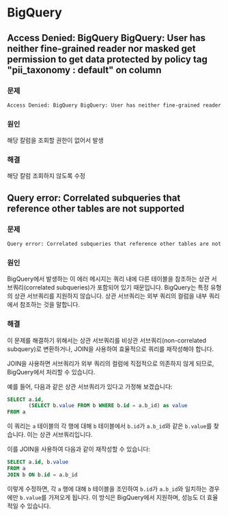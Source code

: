 # BigQuery

## Access Denied: BigQuery BigQuery: User has neither fine-grained reader nor masked get permission to get data protected by policy tag "pii_taxonomy : default" on column

### 문제

```bash
Access Denied: BigQuery BigQuery: User has neither fine-grained reader nor masked get permission to get data protected by policy tag "pii_taxonomy : default" on column schema_for_biqeury.payments.apply_num. at [43:1]
```

### 원인

해당 칼럼을 조회할 권한이 없어서 발생

### 해결

해당 칼럼 조회하지 않도록 수정

## Query error: Correlated subqueries that reference other tables are not supported

### 문제

```bash
Query error: Correlated subqueries that reference other tables are not supported unless they can be de-correlated, such as by transforming them into an efficient JOIN. at [43:1]
```

### 원인

BigQuery에서 발생하는 이 에러 메시지는 쿼리 내에 다른 테이블을 참조하는 상관 서브쿼리(correlated subqueries)가 포함되어 있기 때문입니다.
BigQuery는 특정 유형의 상관 서브쿼리를 지원하지 않습니다.
상관 서브쿼리는 외부 쿼리의 컬럼을 내부 쿼리에서 참조하는 것을 말합니다.

### 해결

이 문제를 해결하기 위해서는 상관 서브쿼리를 비상관 서브쿼리(non-correlated subquery)로 변환하거나, JOIN을 사용하여 효율적으로 쿼리를 재작성해야 합니다.

JOIN을 사용하면 서브쿼리가 외부 쿼리의 컬럼에 직접적으로 의존하지 않게 되므로, BigQuery에서 처리할 수 있습니다.

예를 들어, 다음과 같은 상관 서브쿼리가 있다고 가정해 보겠습니다:

```sql
SELECT a.id, 
       (SELECT b.value FROM b WHERE b.id = a.b_id) as value
FROM a
```

이 쿼리는 `a` 테이블의 각 행에 대해 `b` 테이블에서 `b.id`가 `a.b_id`와 같은 `b.value`를 찾습니다. 이는 상관 서브쿼리입니다.

이를 JOIN을 사용하여 다음과 같이 재작성할 수 있습니다:

```sql
SELECT a.id, b.value
FROM a
JOIN b ON b.id = a.b_id
```

이렇게 수정하면, 각 `a` 행에 대해 `b` 테이블을 조인하여 `b.id`가 `a.b_id`와 일치하는 경우에만 `b.value`를 가져오게 됩니다. 이 방식은 BigQuery에서 지원하며, 성능도 더 효율적일 수 있습니다.
